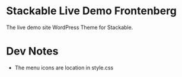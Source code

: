 # Stackable Live Demo Frontenberg

The live demo site WordPress Theme for Stackable.

# Dev Notes

* The menu icons are location in style.css